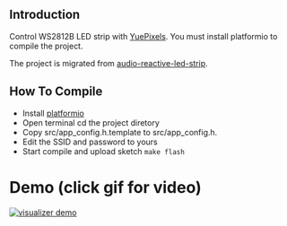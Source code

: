 ## Introduction ##

Control WS2812B LED strip with [YuePixels](https://www.tindie.com/products/aprbrother/yuepixels-wifi-led-driver/). You must install platformio to compile the project.

The project is migrated from [audio-reactive-led-strip](https://github.com/scottlawsonbc/audio-reactive-led-strip).

## How To Compile ##

* Install [platformio](http://platformio.org/)
* Open terminal cd the project diretory
* Copy src/app_config.h.template to src/app_config.h.
* Edit the SSID and password to yours
* Start compile and upload sketch ```make flash```

# Demo (click gif for video)

[![visualizer demo](images/scroll-effect-demo.gif)](https://www.youtube.com/watch?v=HNtM7jH5GXgD)

